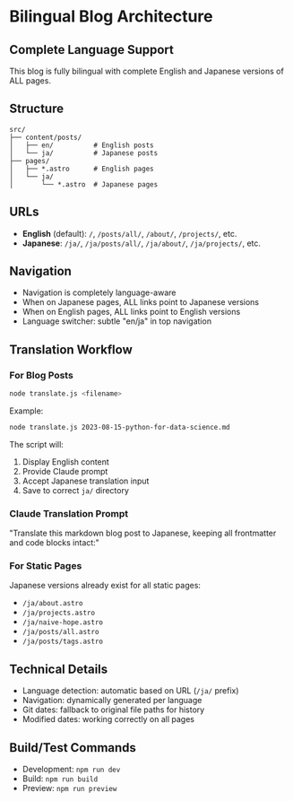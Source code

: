 # Bilingual Blog Architecture

## Complete Language Support
This blog is fully bilingual with complete English and Japanese versions of ALL pages.

## Structure
```
src/
├── content/posts/
│   ├── en/          # English posts
│   └── ja/          # Japanese posts
├── pages/
│   ├── *.astro      # English pages
│   └── ja/
│       └── *.astro  # Japanese pages
```

## URLs
- **English** (default): `/`, `/posts/all/`, `/about/`, `/projects/`, etc.
- **Japanese**: `/ja/`, `/ja/posts/all/`, `/ja/about/`, `/ja/projects/`, etc.

## Navigation
- Navigation is completely language-aware
- When on Japanese pages, ALL links point to Japanese versions
- When on English pages, ALL links point to English versions
- Language switcher: subtle "en/ja" in top navigation

## Translation Workflow

### For Blog Posts
```bash
node translate.js <filename>
```

Example:
```bash
node translate.js 2023-08-15-python-for-data-science.md
```

The script will:
1. Display English content
2. Provide Claude prompt
3. Accept Japanese translation input
4. Save to correct `ja/` directory

### Claude Translation Prompt
"Translate this markdown blog post to Japanese, keeping all frontmatter and code blocks intact:"

### For Static Pages
Japanese versions already exist for all static pages:
- `/ja/about.astro`
- `/ja/projects.astro` 
- `/ja/naive-hope.astro`
- `/ja/posts/all.astro`
- `/ja/posts/tags.astro`

## Technical Details
- Language detection: automatic based on URL (`/ja/` prefix)
- Navigation: dynamically generated per language
- Git dates: fallback to original file paths for history
- Modified dates: working correctly on all pages

## Build/Test Commands
- Development: `npm run dev`
- Build: `npm run build`
- Preview: `npm run preview`